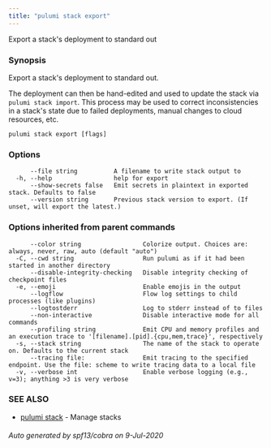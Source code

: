 ```yaml
---
title: "pulumi stack export"
---
```




Export a stack's deployment to standard out

### Synopsis

Export a stack's deployment to standard out.

The deployment can then be hand-edited and used to update the stack via
`pulumi stack import`. This process may be used to correct inconsistencies
in a stack's state due to failed deployments, manual changes to cloud
resources, etc.

```
pulumi stack export [flags]
```

### Options

```
      --file string          A filename to write stack output to
  -h, --help                 help for export
      --show-secrets false   Emit secrets in plaintext in exported stack. Defaults to false
      --version string       Previous stack version to export. (If unset, will export the latest.)
```

### Options inherited from parent commands

```
      --color string                 Colorize output. Choices are: always, never, raw, auto (default "auto")
  -C, --cwd string                   Run pulumi as if it had been started in another directory
      --disable-integrity-checking   Disable integrity checking of checkpoint files
  -e, --emoji                        Enable emojis in the output
      --logflow                      Flow log settings to child processes (like plugins)
      --logtostderr                  Log to stderr instead of to files
      --non-interactive              Disable interactive mode for all commands
      --profiling string             Emit CPU and memory profiles and an execution trace to '[filename].[pid].{cpu,mem,trace}', respectively
  -s, --stack string                 The name of the stack to operate on. Defaults to the current stack
      --tracing file:                Emit tracing to the specified endpoint. Use the file: scheme to write tracing data to a local file
  -v, --verbose int                  Enable verbose logging (e.g., v=3); anything >3 is very verbose
```

### SEE ALSO

* [pulumi stack](/docs/reference/cli/pulumi_stack/)	 - Manage stacks

###### Auto generated by spf13/cobra on 9-Jul-2020
